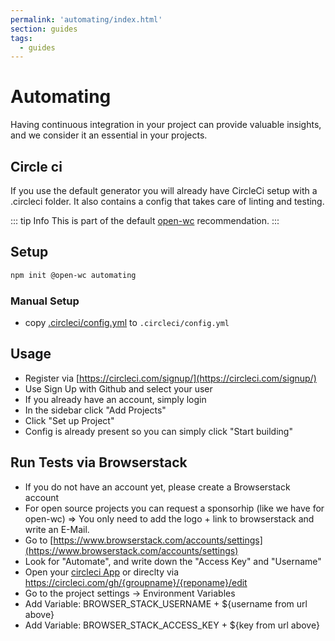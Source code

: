 ```yaml
---
permalink: 'automating/index.html'
section: guides
tags:
  - guides
---
```


# Automating

Having continuous integration in your project can provide valuable insights, and we consider it an essential in your projects.

## Circle ci

If you use the default generator you will already have CircleCi setup with a .circleci folder.
It also contains a config that takes care of linting and testing.

::: tip Info
This is part of the default [open-wc](https://open-wc.org/) recommendation.
:::

## Setup

```bash
npm init @open-wc automating
```

### Manual Setup

- copy [.circleci/config.yml](https://github.com/open-wc/open-wc/blob/master/packages/create/src/generators/tools-circleci/templates/static/.circleci/config.yml) to `.circleci/config.yml`

## Usage

- Register via [https://circleci.com/signup/](https://circleci.com/signup/)
- Use Sign Up with Github and select your user
- If you already have an account, simply login
- In the sidebar click "Add Projects"
- Click "Set up Project"
- Config is already present so you can simply click "Start building"

## Run Tests via Browserstack

- If you do not have an account yet, please create a Browserstack account
- For open source projects you can request a sponsorhip (like we have for open-wc) => You only need to add the logo + link to browserstack and write an E-Mail.
- Go to [https://www.browserstack.com/accounts/settings](https://www.browserstack.com/accounts/settings)
- Look for "Automate", and write down the "Access Key" and "Username"
- Open your [circleci App](https://circleci.com/dashboard) or direclty via https://circleci.com/gh/{groupname}/{reponame}/edit
- Go to the project settings -> Environment Variables
- Add Variable: BROWSER_STACK_USERNAME + \${username from url above}
- Add Variable: BROWSER_STACK_ACCESS_KEY + \${key from url above}
